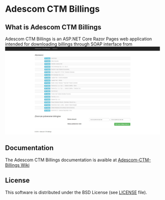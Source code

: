 # Adescom CTM Billings
## What is Adescom CTM Billings
Adescom CTM Billings is an ASP.NET Core Razor Pages web application intended for downloading billings through SOAP interface from 
![Adescom CTM Billings home page](https://raw.githubusercontent.com/bartekkois/Adescom-CTM-Billings/master/screenshot.jpg)

## Documentation
The Adescom CTM Billings documentation is avaible at [Adescom-CTM-Billings Wiki](https://github.com/bartekkois/Adescom-CTM-Billings/wiki/Home)

## License
This software is distributed under the BSD License (see [LICENSE](https://github.com/bartekkois/Adescom-CTM-Billings/blob/master/LICENSE.txt) file).
